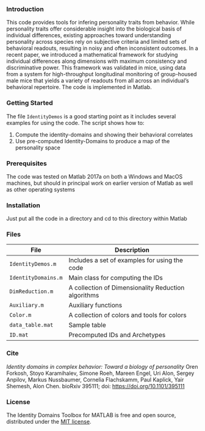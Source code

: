 ### Introduction

This code provides tools for infering personality traits from behavior. While personality traits offer considerable insight into the biological basis of individual differences, existing approaches toward understanding personality across species rely on subjective criteria and limited sets of behavioral readouts, resulting in noisy and often inconsistent outcomes. In a recent paper, we introduced a mathematical framework for studying individual differences along dimensions with maximum consistency and discriminative power. This framework was validated in mice, using data from a system for high-throughput longitudinal monitoring of group-housed male mice that yields a variety of readouts from all across an individual’s behavioral repertoire. The code is implemented in Matlab.

### Getting Started

The file `IdentityDemos` is a good starting point as it includes several examples for using the code. The script shows how to:
1. Compute the identity-domains and showing their behavioral correlates
2. Use pre-computed Identity-Domains to produce a map of the personality space

### Prerequisites

The code was tested on Matlab 2017a on both a Windows and MacOS machines, but should in principal work on earlier version of Matlab as well as other operating systems

### Installation

Just put all the code in a directory and cd to this directory within Matlab

### Files

File | Description 
-----|------------
`IdentityDemos.m` |	Includes a set of examples for using the code
`IdentityDomains.m` |	Main class for computing the IDs
`DimReduction.m`	|	A collection of Dimensionality Reduction algorithms
`Auxiliary.m`	|	Auxiliary functions
`Color.m`		|	A collection of colors and tools for colors
`data_table.mat`	|	Sample table
`ID.mat`		|	Precomputed IDs and Archetypes

### Cite

_Identity domains in complex behavior: Toward a biology of personality_
Oren Forkosh, Stoyo Karamihalev, Simone Roeh, Mareen Engel, Uri Alon, Sergey Anpilov, Markus Nussbaumer, Cornelia Flachskamm, Paul Kaplick, Yair Shemesh, Alon Chen.
bioRxiv 395111; doi: <https://doi.org/10.1101/395111>

### License

The Identity Domains Toolbox for MATLAB is free and open source, distributed under the [MIT license](https://opensource.org/licenses/MIT).

